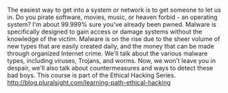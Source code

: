 The easiest way to get into a system or network is to get someone to let us in. Do you pirate software, movies, music, or heaven forbid - an operating system? I'm about 99.999% sure you've already been pwned. Malware is specifically designed to gain access or damage systems without the knowledge of the victim. Malware is on the rise due to the sheer volume of new types that are easily created daily, and the money that can be made through organized Internet crime. We'll talk about the various malware types, including viruses, Trojans, and worms. Now, we won't leave you in despair, we'll also talk about countermeasures and ways to detect these bad boys. This course is part of the Ethical Hacking Series. http://blog.pluralsight.com/learning-path-ethical-hacking

